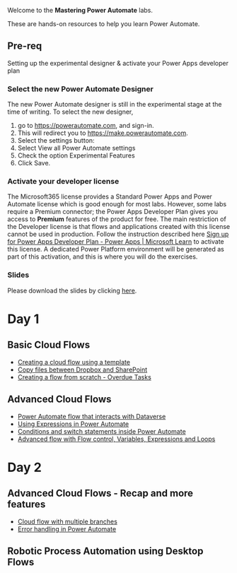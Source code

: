 
Welcome to the __Mastering Power Automate__ labs.

These are hands-on resources to help you learn Power Automate.

## Pre-req

Setting up the experimental designer & activate your Power Apps developer plan

### Select the new Power Automate Designer
The new Power Automate designer is still in the experimental stage at the time of writing. To select the new designer,
1. go to https://powerautomate.com, and sign-in.
2. This will redirect you to https://make.powerautomate.com.
3. Select the settings button:
4. Select View all Power Automate settings
5. Check the option Experimental Features
6. Click Save.

### Activate your developer license
The Microsoft365 license provides a Standard Power Apps and Power Automate license which is good enough for most labs. However, some labs require a Premium connector; the Power Apps Developer Plan gives you access to __Premium__ features of the product for free. The main restriction of the Developer license is that flows and applications created with this license cannot be used in production.
Follow the instruction described here [Sign up for Power Apps Developer Plan - Power Apps | Microsoft Learn](https://learn.microsoft.com/en-us/power-platform/developer/plan) to activate this license.
A dedicated Power Platform environment will be generated as part of this activation, and this is where you will do the exercises.

### Slides
Please download the slides by clicking [here](https://edumscloud-my.sharepoint.com/:f:/g/personal/siddharthdwn_edumscloud_onmicrosoft_com/EmS4x2D1Vp1Mlqmo-WKIg_YBOE-Wfq2IoFJnDaI2Tel94w?e=5GrMuj).


# Day 1

## Basic Cloud Flows

- [Creating a cloud flow using a template](labs/cloudflows/basic/templateflow/README.md)
- [Copy files between Dropbox and SharePoint](labs/cloudflows/basic/copyflow/README.md)
- [Creating a flow from scratch - Overdue Tasks](labs/cloudflows/basic/flowfromscratch/README.md)

## Advanced Cloud Flows
- [Power Automate flow that interacts with Dataverse](labs/cloudflows/advanced/dataverseflow/README.md)
- [Using Expressions in Power Automate](labs/cloudflows/advanced/expressions/README.md)
- [Conditions and switch statements inside Power Automate](labs/cloudflows/advanced/controlflow/README.md)
- [Advanced flow with Flow control, Variables, Expressions and Loops](labs/cloudflows/advanced/advflow/README.md)

# Day 2

## Advanced Cloud Flows - Recap and more features
- [Cloud flow with multiple branches](labs/cloudflows/advanced/branches/README.md)
- [Error handling in Power Automate](labs/cloudflows/advanced/errorhandling/README.md)

## Robotic Process Automation using Desktop Flows
